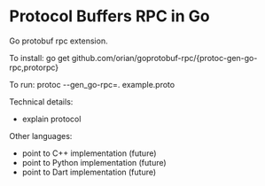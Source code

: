 Protocol Buffers RPC in Go
==============

Go protobuf rpc extension.


To install:
go get github.com/orian/goprotobuf-rpc/{protoc-gen-go-rpc,protorpc}

To run:
protoc --gen_go-rpc=. example.proto

Technical details:
 - explain protocol

Other languages:
 - point to C++ implementation (future)
 - point to Python implementation (future)
 - point to Dart implementation (future)
